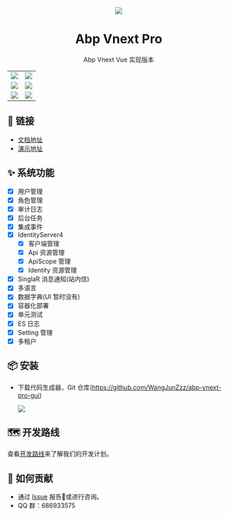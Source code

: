 ﻿<p align="center">
  <a href="https://github.com/WangJunZzz/abp-vnext-pro">
      <img src="https://blog-resouce.oss-cn-shenzhen.aliyuncs.com/images/abp/06.jpg">
  </a>
</p>

<h1 align="center">Abp Vnext Pro</h1>

<div align="center">

Abp Vnext Vue 实现版本

<table>
    <tr>
        <td><img src="https://blog-resouce.oss-cn-shenzhen.aliyuncs.com/images/abp/4.4/4.4login.png"/></td>
        <td><img src="https://blog-resouce.oss-cn-shenzhen.aliyuncs.com/images/abp/01.png"/></td>
    </tr>
        <tr>
         <td><img src="https://blog-resouce.oss-cn-shenzhen.aliyuncs.com/images/abp/02.png"/></td>
        <td><img src="https://blog-resouce.oss-cn-shenzhen.aliyuncs.com/images/abp/03.png"/></td>
    </tr>
        </tr>
        <tr>
         <td><img src="https://blog-resouce.oss-cn-shenzhen.aliyuncs.com/images/abp/04.png"/></td>
        <td><img src="https://blog-resouce.oss-cn-shenzhen.aliyuncs.com/images/abp/05.png"/></td>
    </tr>
</table>

</div>

## 🔗 链接

- [文档地址](http://doc.cncore.club/)
- [演示地址 ](http://120.24.194.14:8012/)

## ✨ 系统功能

- [x] 用户管理
- [x] 角色管理
- [x] 审计日志
- [x] 后台任务
- [x] 集成事件
- [x] IdentityServer4
  - [x] 客户端管理
  - [x] Api 资源管理
  - [x] ApiScope 管理
  - [x] Identity 资源管理
- [x] SinglaR 消息通知(站内信)
- [x] 多语言
- [x] 数据字典(UI 暂时没有)
- [x] 容器化部署
- [x] 单元测试
- [x] ES 日志
- [x] Setting 管理
- [x] 多租户

## 📦 安装

- 下载代码生成器，Git 仓库(https://github.com/WangJunZzz/abp-vnext-pro-gui)

  ![](https://blog-resouce.oss-cn-shenzhen.aliyuncs.com/images/abp/gui.png)

## 🗺 开发路线

查看[开发路线](https://github.com/WangJunZzz/abp-vnext-pro/projects)来了解我们的开发计划。

## 🤝 如何贡献

- 通过 [Issue](https://github.com/WangJunZzz/abp-vnext-pro/issues) 报告:bug:或进行咨询。
- QQ 群：686933575
